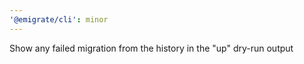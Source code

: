 ```yaml
---
'@emigrate/cli': minor
---
```


Show any failed migration from the history in the "up" dry-run output
